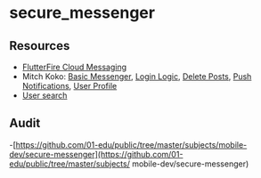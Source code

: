 # secure_messenger


## Resources

- [FlutterFire Cloud Messaging](https://firebase.flutter.dev/docs/messaging/usage)
- Mitch Koko: [Basic Messenger](https://www.youtube.com/watch?v=5xU5WH2kEc0), [Login Logic](https://www.youtube.com/watch?v=4fucdtPwTWI), [Delete Posts](https://www.youtube.com/watch?v=3owMkQP6SHc), [Push Notifications](https://www.youtube.com/watch?v=A3M0N_B-CR0), [User Profile](https://www.youtube.com/watch?v=TpW7nLL57uQ)
- [User search](https://www.youtube.com/watch?v=2d1fslyxBjQ) 

## Audit

-[https://github.com/01-edu/public/tree/master/subjects/mobile-dev/secure-messenger](https://github.com/01-edu/public/tree/master/subjects/
mobile-dev/secure-messenger)